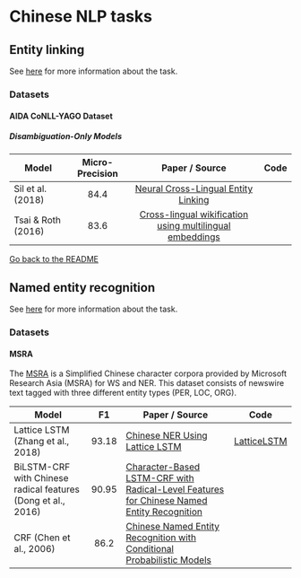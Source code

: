# Chinese NLP tasks

## Entity linking

See [here](../english/entity_linking.md) for more information about the task.

### Datasets

#### AIDA CoNLL-YAGO Dataset

##### Disambiguation-Only Models

|  Model | Micro-Precision | Paper / Source | Code | 
| ------------- | :-----:| :----: | :----: |
| Sil et al. (2018) | 84.4 | [Neural Cross-Lingual Entity Linking](https://www.aaai.org/ocs/index.php/AAAI/AAAI18/paper/view/16501/16101) | |
| Tsai & Roth (2016) | 83.6 | [Cross-lingual wikification using multilingual embeddings](http://cogcomp.org/papers/TsaiRo16b.pdf) | |

[Go back to the README](../README.md)

## Named entity recognition 
See [here](../english/named_entity_recognition.md#named-entity-recognition) for more information about the task.

### Datasets

#### MSRA
The [MSRA](https://www.aclweb.org/anthology/W06-0115) is a Simplified Chinese character corpora provided by Microsoft Research Asia
(MSRA) for WS and NER. This dataset consists of newswire text tagged with three different entity types (PER, LOC, ORG).

| Model           | F1  |  Paper / Source | Code |
| ------------- | :-----:| --- | --- |
| Lattice LSTM (Zhang et al., 2018) | 93.18 | [Chinese NER Using Lattice LSTM](https://arxiv.org/abs/1805.02023) | [LatticeLSTM](https://github.com/jiesutd/LatticeLSTM) |
| BiLSTM-CRF with Chinese radical features (Dong et al., 2016) | 90.95 | [Character-Based LSTM-CRF with Radical-Level Features for Chinese Named Entity Recognition](https://link.springer.com/chapter/10.1007/978-3-319-50496-4_20) | |
| CRF (Chen et al., 2006) | 86.2 | [Chinese Named Entity Recognition with Conditional Probabilistic Models](https://www.aclweb.org/anthology/W06-0130) | |
